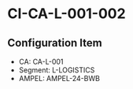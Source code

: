 # CI-CA-L-001-002

## Configuration Item
- CA: CA-L-001
- Segment: L-LOGISTICS
- AMPEL: AMPEL-24-BWB
